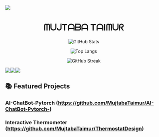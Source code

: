 <img src="https://user-images.githubusercontent.com/74038190/212284100-561aa473-3905-4a80-b561-0d28506553ee.gif">

  <h1 align="center">
  ᗰᑌᒍTᗩᗷᗩ TᗩIᗰᑌᖇ
</h1>

<p align="center">
  <img src="https://github-readme-stats.vercel.app/api?username=MujtabaTaimur&show_icons=true&theme=radical" alt="GitHub Stats" />
</p>

<p align="center">
  <img src="https://github-readme-stats.vercel.app/api/top-langs/?username=MujtabaTaimur&layout=compact&theme=radical" alt="Top Langs" />
</p>

<p align="center">
  <img src="https://github-readme-streak-stats.herokuapp.com/?user=MujtabaTaimur&theme=radical" alt="GitHub Streak" />
</p>
<table align="center" style="margin:0 auto 10px auto;">
  <tr>
  <img src="https://media0.giphy.com/media/v1.Y2lkPTc5MGI3NjExNzFnb2JiaXV5dzJucXRoM2Q0d3QweWNndnk4d2Exc2dpMzZmNGo1byZlcD12MV9pbnRlcm5hbF9naWZfYnlfaWQmY3Q9cw/fsEaZldNC8A1PJ3mwp/giphy.gif">
  <img src="https://media3.giphy.com/media/v1.Y2lkPTc5MGI3NjExanZpbjJxYXNoeGU4MmFyOHUzdHF3dTR6azZrbzk4bm9vbHR0M2w3aCZlcD12MV9pbnRlcm5hbF9naWZfYnlfaWQmY3Q9cw/XAxylRMCdpbEWUAvr8/giphy.gif">
  <img src="https://media2.giphy.com/media/v1.Y2lkPTc5MGI3NjExNHNkdmYzM2o1czc2a3c1dzF2dDNiZGFucHZ0MzJjdTdub3kwbGIxbiZlcD12MV9pbnRlcm5hbF9naWZfYnlfaWQmY3Q9cw/LMt9638dO8dftAjtco/giphy.gif">
   

## 📚 Featured Projects

### AI-ChatBot-Pytorch (https://github.com/MujtabaTaimur/AI-ChatBot-Pytorch-)


### Interactive Thermometer (https://github.com/MujtabaTaimur/ThermostatDesign)




